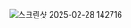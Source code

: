![스크린샷 2025-02-28 142716](https://github.com/user-attachments/assets/9c96ee52-64d6-4f4d-8269-a3d3dcd2c2b2)
